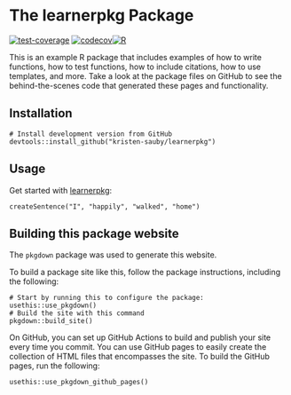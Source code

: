 # The learnerpkg Package

[![test-coverage](https://github.com/kristen-sauby/learnerpkg/actions/workflows/test_coverage.yml/badge.svg)](https://github.com/kristen-sauby/learnerpkg/actions/workflows/test_coverage.yml)
[![codecov](https://codecov.io/gh/kristen-sauby/learnerpkg/branch/main/graph/badge.svg?token=x4r6rOiG8y)](https://codecov.io/gh/kristen-sauby/learnerpkg)[![R](https://github.com/kristen-sauby/learnerpkg/actions/workflows/r.yml/badge.svg)](https://github.com/kristen-sauby/learnerpkg/actions/workflows/r.yml)

This is an example R package that includes examples of how to write
functions, how to test functions, how to include citations, how to use
templates, and more. Take a look at the package files on GitHub to see
the behind-the-scenes code that generated these pages and functionality.

## Installation

    # Install development version from GitHub
    devtools::install_github("kristen-sauby/learnerpkg")

## Usage

Get started with
[learnerpkg](https://kristen-sauby.github.io/learnerpkg/):

    createSentence("I", "happily", "walked", "home")

## Building this package website

The `pkgdown` package was used to generate this website.

To build a package site like this, follow the package instructions,
including the following:

    # Start by running this to configure the package:
    usethis::use_pkgdown()
    # Build the site with this command
    pkgdown::build_site()

On GitHub, you can set up GitHub Actions to build and publish your site
every time you commit. You can use GitHub pages to easily create the
collection of HTML files that encompasses the site. To build the GitHub
pages, run the following:

    usethis::use_pkgdown_github_pages()
